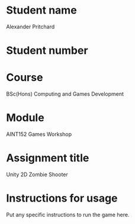 # Student name

Alexander Pritchard 

# Student number

# Course

BSc(Hons) Computing and Games Development

# Module

AINT152 Games Workshop

# Assignment title

Unity 2D Zombie Shooter

# Instructions for usage

Put any specific instructions to run the game here.
